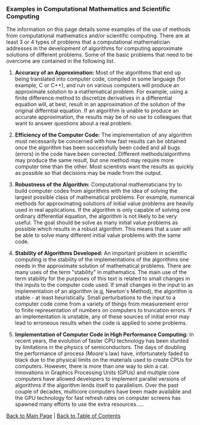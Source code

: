 ### Examples in Computational Mathematics and Scientific Computing

The information on this page details some examples of the use of methods from computational mathematics and/or scientific
computing. There are at least 3 or 4 types of problems that a computational mathematician addresses in the development of
algorithms for computing approximate solutions of different problems. Some of the basic problems that need to be overcome
are contained in the following list.

1. **Accuracy of an Approximation:**  Most of the algorithms that end up being translated into computer code, compiled in some 
language (for example, C or C++), and run on various computers will produce an approximate solution to a mathematical problem. For 
example, using a finite difference method to discretize derivatives in a differential equation will, at best, result in an 
approximation of the solution of the original differntial equation. If an algorithm is unable to produce an accurate approximation, 
the results may be of no use to colleagues that want to answer questions about a real problem.

2. **Efficiency of the Computer Code:**  The implementation of any algorithm must necessarily be concerned with how fast results 
can be obtained once the algorithm has been successfully been coded and all bugs (errors) in the code have been corrected. 
Different methods/algorithms may produce the same result, but one method may require more computer time than the other. Most 
scientists want the results as quickly as possible so that decisions may be made from the output.

3. **Robustness of the Algorithm:** Computational mathematicians try to build computer codes from algorithms with the idea of 
solving the largest possible class of mathematical problems. For example, numerical methods for approximating solutions of initial 
value problems are heavily used in real applications. If the algorithm is only capable of solving one ordinary differential 
equation, the algorithm is not likely to be very useful. The goal should be solve as many initial value problems as possible which 
results in a robust algorithm. This means that a user will be able to solve many different initial value problems with the same 
code.

4. **Stability of Algorithms Developed:** An important problem in scientific computing is the stability of the implementations
of the algorithms one needs in the approximate solution of mathematical problems. There are many uses of the term "stability" in
mathematics. The main use of the term stability for the purposes of this text is related to small changes in the inputs to the
computer code used. If small changes in the input to an implementation of an algorithm (e.g, Newton's Method), the algorithm
is stable - at least heuristically. Small perturbations to the input to a computer code come from a variety of things from
measurement error to finite representation of numbers on computers to truncation errors. If an implementation is unstable, any
of these sources of initial error may lead to erroneous results when the code is applied to some problems.

5. **Implementation of Computer Code in High Performance Computing:** In recent years, the evolution of faster CPU technology has 
been stunted by limitations in the physics of semiconductors. The days of doubling the performance of process (Moore's law) have, 
infortunately faded to black due to the physical limits on the materials used to create CPUs for computers. However, there is more 
than one way to skin a cat. Innovations in Graphics Processing Units (GPUs) and multiple core computers have allowed developers to 
implement parallel versions of algorithms if the algorithm lends itself to parallelism. Over the past couple of decades, multicore 
computers have been made available and the GPU technology for fast refresh rates on computer screens has spawned many efforts to 
use the extra resources.....

[Back to Main Page](https://jvkoebbe.github.io/math4610/main) | 
  [Back to Table of Contents](https://jvkoebbe.github.io/math4610/frontMatter/tableOfContents)

